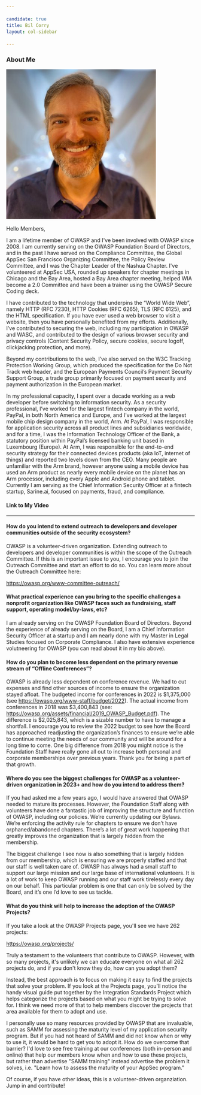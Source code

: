 ```yaml
---

candidate: true
title: Bil Corry 
layout: col-sidebar

---
```


### About Me
![Bil Corry](/assets/images/bil_corry_photo.jpg)

Hello Members,

I am a lifetime member of OWASP and I've been involved with OWASP since 2008. I am currently serving on the OWASP Foundation Board of Directors, and in the past I have served on the Compliance Committee, the Global AppSec San Francisco Organizing Committee, the Policy Review Committee, and I was the Chapter Leader of the Nashua Chapter.  I've volunteered at AppSec USA, rounded up speakers for chapter meetings in Chicago and the Bay Area, hosted a Bay Area chapter meeting, helped WIA become a 2.0 Committee and have been a trainer using the OWASP Secure Coding deck.

I have contributed to the technology that underpins the “World Wide Web”, namely HTTP (RFC 7230), HTTP Cookies (RFC 6265), TLS (RFC 6125), and the HTML specification. If you have ever used a web browser to visit a website, then you have personally benefited from my efforts. Additionally, I’ve contributed to securing the web, including my participation in OWASP and WASC, and contributed to the design of various browser security and privacy controls (Content Security Policy, secure cookies, secure logoff, clickjacking protection, and more).

Beyond my contributions to the web, I’ve also served on the W3C Tracking Protection Working Group, which produced the specification for the Do Not Track web header, and the European Payments Council’s Payment Security Support Group, a trade group primarily focused on payment security and payment authorization in the European market.

In my professional capacity, I spent over a decade working as a web developer before switching to information security. As a security professional, I’ve worked for the largest fintech company in the world, PayPal, in both North America and Europe, and I’ve worked at the largest mobile chip design company in the world, Arm. At PayPal, I was responsible for application security across all product lines and subsidiaries worldwide, and for a time, I was the Information Technology Officer of the Bank, a statutory position within PayPal’s licensed banking unit based in Luxembourg (Europe). At Arm, I was responsible for the end-to-end security strategy for their connected devices products (aka IoT, internet of things) and reported two levels down from the CEO. Many people are unfamiliar with the Arm brand, however anyone using a mobile device has used an Arm product as nearly every mobile device on the planet has an Arm processor, including every Apple and Android phone and tablet.  Currently I am serving as the Chief Information Security Officer at a fintech startup, Sarine.ai, focused on payments, fraud, and compliance.

#### Link to My Video



--- 

#### How do you intend to extend outreach to developers and developer communities outside of the security ecosystem?

OWASP is a volunteer-driven organization.  Extending outreach to developers and developer communities is within the scope of the Outreach Committee.  If this is an important issue to you, I encourage you to join the Outreach Committee and start an effort to do so.  You can learn more about the Outreach Committee here: 

https://owasp.org/www-committee-outreach/


#### What practical experience can you bring to the specific challenges a nonprofit organization like OWASP faces such as fundraising, staff support, operating model/by-laws, etc?

I am already serving on the OWASP Foundation Board of Directors.  Beyond the experience of already serving on the Board, I am a Chief Information Security Officer at a startup and I am nearly done with my Master in Legal Studies focused on Corporate Compliance.  I also have extensive experience volutneering for OWASP (you can read about it in my bio above).


#### How do you plan to become less dependent on the primary revenue stream of “Offline Conferences”?

OWASP is already less dependent on conference revenue.  We had to cut expenses and find other sources of income to ensure the organization stayed afloat.  The budgeted income for conferences in 2022 is $1,375,000 (see https://owasp.org/www-staff/budget/2022).  The actual income from conferences in 2018 was $3,400,843 (see: https://owasp.org/assets/financial/2019_OWASP_Budget.pdf). The difference is $2,025,843, which is a sizable number to have to manage a shortfall.
I encourage you to review the 2022 budget to see how the Board has approached readjusting the organization’s finances to ensure we’re able to continue meeting the needs of our community and will be around for a long time to come.  One big difference from 2018 you might notice is the Foundation Staff have really gone all out to increase both personal and corporate memberships over previous years.  Thank you for being a part of that growth.


#### Where do you see the biggest challenges for OWASP as a volunteer-driven organization in 2023+ and how do you intend to address them?

If you had asked me a few years ago, I would have answered that OWASP needed to mature its processes.  However, the Foundation Staff along with volunteers have done a fantastic job of improving the structure and function of OWASP, including our policies.  We’re currently updating our Bylaws.  We’re enforcing the activity rule for chapters to ensure we don’t have orphaned/abandoned chapters.  There’s a lot of great work happening that greatly improves the organization that is largely hidden from the membership.

The biggest challenge I see now is also something that is largely hidden from our membership, which is ensuring we are properly staffed and that our staff is well taken care of.  OWASP has always had a small staff to support our large mission and our large base of international volunteers.  It is a lot of work to keep OWASP running and our staff work tirelessly every day on our behalf.  This particular problem is one that can only be solved by the Board, and it’s one I’d love to see us tackle.    



#### What do you think will help to increase the adoption of the OWASP Projects?

If you take a look at the OWASP Projects page, you'll see we have 262 projects:

https://owasp.org/projects/

Truly a testament to the volunteers that contribute to OWASP.  However, with so many projects, it's unlikely we can educate everyone on what all 262 projects do, and if you don't know they do, how can you adopt them?

Instead, the best approach is to focus on making it easy to find the projects that solve your problem.  If you look at the Projects page, you'll notice the handy visual guide put together by the Integration Standards Project which helps categorize the projects based on what you might be trying to solve for.  I think we need more of that to help members discover the projects that area available for them to adopt and use.

I personally use so many resources provided by OWASP that are invaluable, such as SAMM for assessing the maturity level of my application security program.  But if you had not heard of SAMM and did not know when or why to use it, it would be hard to get you to adopt it.  How do we overcome that barrier?  I'd love to see free training at our conferences (both in-person and online) that help our members know when and how to use these projects, but rather than advertise "SAMM training" instead advertise the problem it solves, i.e. "Learn how to assess the maturity of your AppSec program."

Of course, if you have other ideas, this is a volunteer-driven organziation.  Jump in and contribute!

